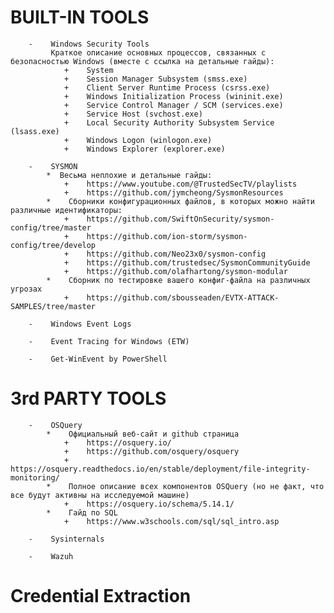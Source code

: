 #    BUILT-IN TOOLS
        -    Windows Security Tools
             Краткое описание основных процессов, связанных с безопасностью Windows (вместе с ссылка на детальные гайды):
                +    System
                +    Session Manager Subsystem (smss.exe) 
                +    Client Server Runtime Process (csrss.exe)
                +    Windows Initialization Process (wininit.exe)
                +    Service Control Manager / SCM (services.exe)
                +    Service Host (svchost.exe)
                +    Local Security Authority Subsystem Service (lsass.exe)
                +    Windows Logon (winlogon.exe)
                +    Windows Explorer (explorer.exe)
        
        -    SYSMON
            *  Весьма неплохие и детальные гайды:
                +    https://www.youtube.com/@TrustedSecTV/playlists
                +    https://github.com/jymcheong/SysmonResources  
            *    Сборники конфигурационных файлов, в которых можно найти различные идентификаторы:
                +    https://github.com/SwiftOnSecurity/sysmon-config/tree/master
                +    https://github.com/ion-storm/sysmon-config/tree/develop
                +    https://github.com/Neo23x0/sysmon-config
                +    https://github.com/trustedsec/SysmonCommunityGuide
                +    https://github.com/olafhartong/sysmon-modular
            *    Сборник по тестировке вашего конфиг-файла на различных угрозах
                +    https://github.com/sbousseaden/EVTX-ATTACK-SAMPLES/tree/master

        -    Windows Event Logs

        -    Event Tracing for Windows (ETW)

        -    Get-WinEvent by PowerShell        

#    3rd PARTY TOOLS
        -    OSQuery
            *    Официальный веб-сайт и github страница
                +    https://osquery.io/
                +    https://github.com/osquery/osquery
                +    https://osquery.readthedocs.io/en/stable/deployment/file-integrity-monitoring/
            *    Полное описание всех компонентов OSQuery (но не факт, что все будут активны на исследуемой машине)
                +    https://osquery.io/schema/5.14.1/
            *    Гайд по SQL
                +    https://www.w3schools.com/sql/sql_intro.asp

        -    Sysinternals

        -    Wazuh

#    Credential Extraction



